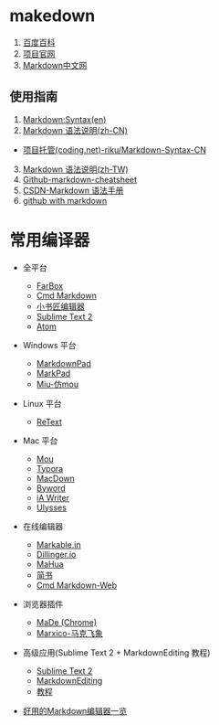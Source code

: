 # makedown
1. [百度百科](https://baike.baidu.com/item/markdown)
2. [项目官网](https://daringfireball.net/projects/markdown/)
3. [Markdown中文网](http://www.markdown.cn/)


## 使用指南
1. [Markdown:Syntax(en)](https://daringfireball.net/projects/markdown/syntax)
2. [Markdown 语法说明(zh-CN)](http://wowubuntu.com/markdown/)
  * [项目托管(coding.net)-riku/Markdown-Syntax-CN](https://coding.net/u/riku/p/Markdown-Syntax-CN/git)
3. [Markdown 语法说明(zh-TW)](http://markdown.tw/)
4. [Github-markdown-cheatsheet](https://guides.github.com/pdfs/markdown-cheatsheet-online.pdf)
5. [CSDN-Markdown 语法手册](http://blog.csdn.net/witnessai1/article/details/52551362)
6. [github with markdown](https://help.github.com/categories/writing-on-github/)


# 常用编译器
- 全平台
    - [FarBox](https://www.farbox.com/)
    - [Cmd Markdown](https://www.zybuluo.com/mdeditor)
    - [小书匠编辑器](http://soft.xiaoshujiang.com/)
    - [Sublime Text 2](www.sublimetext.com)
    - [Atom](https://atom.io/)   
- Windows 平台
    - [MarkdownPad](http://markdownpad.com/)
    - [MarkPad](http://code52.org/DownmarkerWPF/)
    - [Miu-仿mou](https://www.appinn.com/miu-markdown-editor/)
- Linux 平台
    - [ReText](http://sourceforge.net/p/retext/home/ReText/)
- Mac 平台
    - [Mou](http://mouapp.com/)
    - [Typora](https://typora.io/)
    - [MacDown](http://macdown.uranusjr.com/)
    - [Byword](bywordapp.com)
    - [iA Writer](https://ia.net/writer/ios)
    - [Ulysses](www.ulyssesapp.com)
- 在线编辑器
    - [Markable.in](http://markable.in/)
    - [Dillinger.io](http://dillinger.io/)
    - [MaHua](http://mahua.jser.me/)
    - [简书](https://www.jianshu.com)
    - [Cmd Markdown-Web](https://www.zybuluo.com/mdeditor)
- 浏览器插件
    - [MaDe (Chrome)](https://chrome.google.com/webstore/detail/oknndfeeopgpibecfjljjfanledpbkog)
    - [Marxico-马克飞象](https://maxiang.io/)

- 高级应用(Sublime Text 2 + MarkdownEditing 教程)
    - [Sublime Text 2](http://www.sublimetext.com/2)
    - [MarkdownEditing](http://ttscoff.github.com/MarkdownEditing/)
    - [教程](https://lucifr.com/2012/07/12/markdownediting-for-sublime-text-2/)

- [好用的Markdown编辑器一览](http://www.williamlong.info/archives/4319.html)